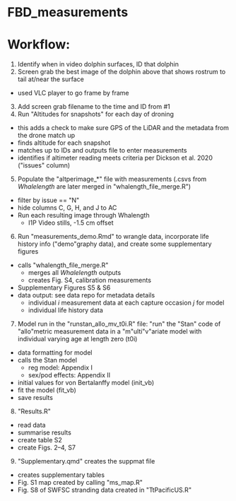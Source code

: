# FBD_measurements

# Workflow:

1. Identify when in video dolphin surfaces, ID that dolphin
2. Screen grab the best image of the dolphin above that shows rostrum to tail at/near the surface
  - used VLC player to go frame by frame
3. Add screen grab filename to the time and ID from #1
4. Run "Altitudes for snapshots" for each day of droning
  - this adds a check to make sure GPS of the LiDAR and the metadata from the drone match up
  - finds altitude for each snapshot
  - matches up to IDs and outputs file to enter measurements
  - identifies if altimeter reading meets criteria per Dickson et al. 2020 ("issues" column)
5. Populate the "altperimage_*" file with measurements (.csvs from *Whalelength* are later merged in "whalength_file_merge.R")
  - filter by issue == "N"
  - hide columns C, G, H, and J to AC
  - Run each resulting image through Whalength
    - I1P Video stills, -1.5 cm offset
6. Run "measurements_demo.Rmd" to wrangle data, incorporate life history info ("demo"graphy data), and create some supplementary figures
  - calls "whalength_file_merge.R"
    - merges all *Whalelength* outputs
    - creates Fig. S4, calibration measurements 
  - Supplementary Figures S5 & S6
  - data output: see data repo for metadata details
    -  individual *i* measurement data at each capture occasion *j* for model
    -  individual life history data
7. Model run in the "runstan_allo_mv_t0i.R" file: "run" the "Stan" code of "allo"metric measurement data in a "m"ulti"v"ariate model with individual varying age at length zero (t0i)
  - data formatting for model
  - calls the Stan model
    - reg model: Appendix I
    - sex/pod effects: Appendix II
  - initial values for von Bertalanffy model (init_vb)
  - fit the model (fit_vb)
  - save results
8. "Results.R"
  - read data
  - summarise results
  - create table S2
  - create Figs. 2–4, S7
9. "Supplementary.qmd" creates the suppmat file
  - creates supplementary tables
  - Fig. S1 map created by calling "ms_map.R"
  - Fig. S8 of SWFSC stranding data created in "TtPacificUS.R"
